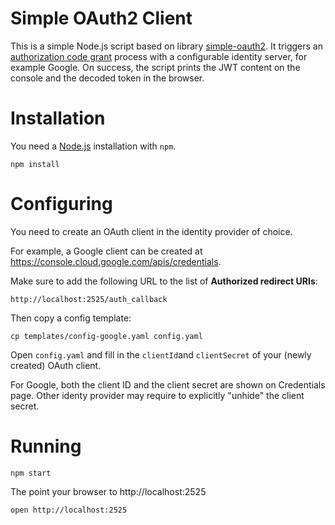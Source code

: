 # Simple OAuth2 Client

This is a simple Node.js script based on library [simple-oauth2](https://github.com/lelylan/simple-oauth2).
It triggers an [authorization code grant](https://datatracker.ietf.org/doc/html/rfc6749#section-4.1) process
with a configurable identity server, for example Google.
On success, the script prints the JWT content on the console and the decoded token in the browser.

# Installation
You need a [Node.js](https://nodejs.org/en/download/package-manager) installation with `npm`.

```shell
npm install
```

# Configuring
You need to create an OAuth client in the identity provider of choice.

For example, a Google client can be created at https://console.cloud.google.com/apis/credentials.

Make sure to add the following URL to the list of **Authorized redirect URIs**:
```
http://localhost:2525/auth_callback
```

Then copy a config template:
```shell
cp templates/config-google.yaml config.yaml
```
Open `config.yaml` and fill in the `clientId`and `clientSecret` of your (newly created) OAuth client.

For Google, both the client ID and the client secret are shown on Credentials page.
Other identy provider may require to explicitly "unhide" the client secret.

# Running

```shell
npm start
```
The point your browser to http://localhost:2525

```shell
open http://localhost:2525
```

